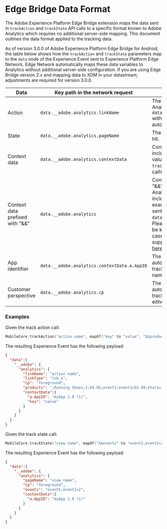 # Edge Bridge Data Format

The Adobe Experience Platform Edge Bridge extension maps the data sent in `trackAction` and `trackState` API calls to a specific format known to Adobe Analytics which requires no additional server-side mapping. This document outlines the data format applied to the tracking data.

As of version 3.0.0 of Adobe Experience Platform Edge Bridge for Android, the table below shows how the `trackAction` and `trackState` parameters map to the `data` node of the Experience Event sent to Experience Platform Edge Network. Edge Network automatically maps these data variables to Analytics without additional server-side configuration. If you are using Edge Bridge version 2.x and mapping data to XDM in your datastream, adjustments are required for version 3.0.0.

| Data | Key path in the network request | Description |
| --- | --- | ---
| Action | `data.__adobe.analytics.linkName` | The custom link name in the Analytics hit. The field `data.__adobe.analytics.linkType` with value `lnk_o` is also automatically included. |
| State | `data.__adobe.analytics.pageName` | The page name in the Analytics hit.|
| Context data | `data.__adobe.analytics.contextData` | Context data is a map which includes the custom keys and values specified in the `trackAction` and `trackState` API calls. |
| Context data prefixed with "&&" | `data.__adobe.analytics` | Context data keys prefixed with "&&" are automatically mapped to Analytics variables and no longer include the "&&" prefix. For example, the key `&&products` is sent as `data.__adobe.analytics.products`. Please note that these keys must be known to Analytics and are case sensitive. Find the full list of supported Analytics variables [here](https://experienceleague.adobe.com/en/docs/analytics/implementation/aep-edge/data-var-mapping).|
| App identifier | `data.__adobe.analytics.contextData.a.AppID` | The application identifier is automatically added to every tracking event under the key name `a.AppID`.|
| Customer perspective | `data.__adobe.analytics.cp` | The customer perspective is automatically added to every tracking event. The values are either `foreground` or `background`. |

### Examples

Given the track action call: 

```kotlin
MobileCore.trackAction("action name", mapOf("key" to "value", "&&products" to ";Running Shoes;1;69.95;event1|event2=55.99;eVar1=12345"))
```

The resulting Experience Event has the following payload:

```json
{
  "data":{
    "__adobe": {
      "analytics": {
        "linkName": "action name",
        "linkType": "lnk_o",
        "cp": "foreground",
        "products": ";Running Shoes;1;69.95;event1|event2=55.99;eVar1=12345",
        "contextData":{
          "a.AppID": "myApp 1.0 (1)",
          "key": "value"
        }
      }
    }
  }
}
```

Given the track state call:

```kotlin
MobileCore.trackState("view name", mapOf("&&events" to "event5,event2=2"))
```

 The resulting Experience Event has the following payload:

```json
{
  "data":{
    "__adobe": {
      "analytics": {
        "pageName": "view name",
        "cp": "foreground",
        "events": "event5,event2=2",
        "contextData":{
          "a.AppID": "myApp 1.0 (1)"
        }
      }
    }
  }
}
```